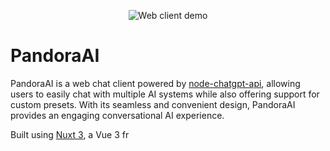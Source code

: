 <p align="center">
  <img alt="Web client demo" src="./demos/client.png?v=3">
</p>

# PandoraAI

PandoraAI is a web chat client powered by [node-chatgpt-api](https://github.com/waylaidwanderer/node-chatgpt-api), allowing users to easily chat with multiple AI systems while also offering support for custom presets. With its seamless and convenient design, PandoraAI provides an engaging conversational AI experience.

Built using [Nuxt 3](https://v3.nuxtjs.org/), a Vue 3 fr